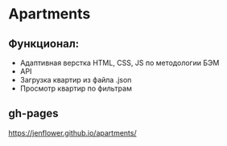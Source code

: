 # Apartments
## Функционал:
* Адаптивная верстка HTML, CSS, JS по методологии БЭМ
* API
* Загрузка квартир из файла .json
* Просмотр квартир по фильтрам
## gh-pages
https://jenflower.github.io/apartments/
